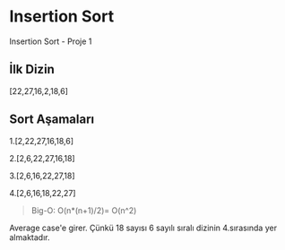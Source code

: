 # Insertion Sort
Insertion Sort - Proje 1

## İlk Dizin
[22,27,16,2,18,6]

## Sort Aşamaları
1.[2,22,27,16,18,6]

2.[2,6,22,27,16,18]

3.[2,6,16,22,27,18]

4.[2,6,16,18,22,27]

>Big-O: O(n*(n+1)/2)= O(n^2)

Average case'e girer. Çünkü 18 sayısı 6 sayılı sıralı dizinin 4.sırasında yer almaktadır.

